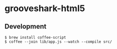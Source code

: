 grooveshark-html5
=================

Development
-----------

    $ brew install coffee-script
    $ coffee --join lib/app.js --watch --compile src/
